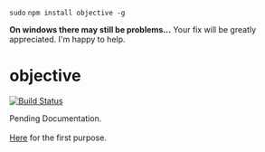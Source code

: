 [1]:https://github.com/nomilous/objective-dev

`sudo` `npm install objective -g` <br />

<b>On windows there may still be problems...</b> Your fix will be greatly appreciated. I'm happy to help.

objective
=========

[![Build Status](https://travis-ci.org/nomilous/objective.svg)](https://travis-ci.org/nomilous/objective)

Pending Documentation. </br>
</br>
[Here][1] for the first purpose.
